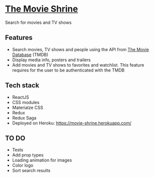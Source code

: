 # [The Movie Shrine](https://movie-shrine.herokuapp.com/)

Search for movies and TV shows

## Features

- Search movies, TV shows and people using the API from [The Movie Database](https://www.themoviedb.org/) (TMDB)
- Display media info, posters and trailers
- Add movies and TV shows to favorites and watchlist. This feature requires for the user to be authenticated with the TMDB

## Tech stack

- ReactJS
- CSS modules
- Materialze CSS
- Redux
- Redux Saga
- Deployed on Heroku: https://movie-shrine.herokuapp.com/

## TO DO

 - Tests
 - Add prop types
 - Loading animation for images
 - Color logo
 - Sort search results
